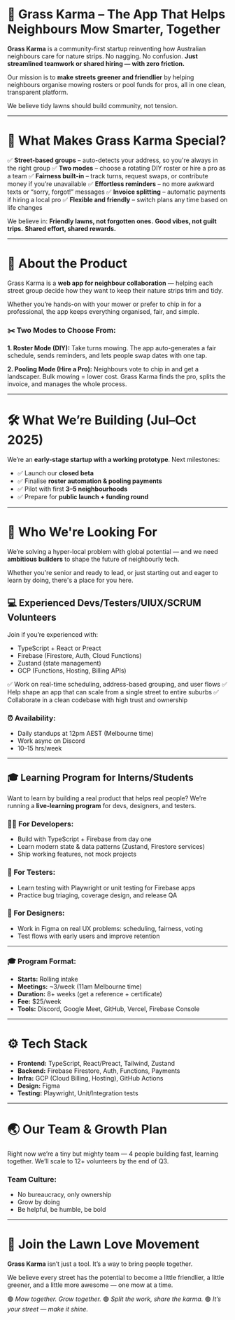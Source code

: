# 🌱 Grass Karma – The App That Helps Neighbours Mow Smarter, Together

**Grass Karma** is a community-first startup reinventing how Australian neighbours care for nature strips.
No nagging. No confusion. **Just streamlined teamwork or shared hiring — with zero friction.**

Our mission is to **make streets greener and friendlier** by helping neighbours organise mowing rosters or pool funds for pros, all in one clean, transparent platform.

We believe tidy lawns should build community, not tension.

---

# 🚜 What Makes Grass Karma Special?

✅ **Street-based groups** – auto-detects your address, so you're always in the right group
✅ **Two modes** – choose a rotating DIY roster or hire a pro as a team
✅ **Fairness built-in** – track turns, request swaps, or contribute money if you’re unavailable
✅ **Effortless reminders** – no more awkward texts or “sorry, forgot!” messages
✅ **Invoice splitting** – automatic payments if hiring a local pro
✅ **Flexible and friendly** – switch plans any time based on life changes

We believe in:
**Friendly lawns, not forgotten ones.**
**Good vibes, not guilt trips.**
**Shared effort, shared rewards.**

---

# 🌼 About the Product

Grass Karma is a **web app for neighbour collaboration** — helping each street group decide how they want to keep their nature strips trim and tidy.

Whether you’re hands-on with your mower or prefer to chip in for a professional, the app keeps everything organised, fair, and simple.

### ✂️ Two Modes to Choose From:

**1. Roster Mode (DIY):**
Take turns mowing. The app auto-generates a fair schedule, sends reminders, and lets people swap dates with one tap.

**2. Pooling Mode (Hire a Pro):**
Neighbours vote to chip in and get a landscaper. Bulk mowing = lower cost. Grass Karma finds the pro, splits the invoice, and manages the whole process.

---

# 🛠️ What We’re Building (Jul–Oct 2025)

We’re an **early-stage startup with a working prototype**. Next milestones:

* ✅ Launch our **closed beta**
* ✅ Finalise **roster automation & pooling payments**
* ✅ Pilot with first **3–5 neighbourhoods**
* ✅ Prepare for **public launch + funding round**

---

# 💼 Who We're Looking For

We’re solving a hyper-local problem with global potential — and we need **ambitious builders** to shape the future of neighbourly tech.

Whether you're senior and ready to lead, or just starting out and eager to learn by doing, there's a place for you here.

## 💻 Experienced Devs/Testers/UIUX/SCRUM Volunteers 

Join if you’re experienced with:

* TypeScript + React or Preact
* Firebase (Firestore, Auth, Cloud Functions)
* Zustand (state management)
* GCP (Functions, Hosting, Billing APIs)

✅ Work on real-time scheduling, address-based grouping, and user flows
✅ Help shape an app that can scale from a single street to entire suburbs
✅ Collaborate in a clean codebase with high trust and ownership

### ⏰ Availability:

* Daily standups at 12pm AEST (Melbourne time)
* Work async on Discord
* 10–15 hrs/week

---

## 🎓 Learning Program for Interns/Students

Want to learn by building a real product that helps real people?
We’re running a **live-learning program** for devs, designers, and testers.

### 👨‍💻 For Developers:

* Build with TypeScript + Firebase from day one
* Learn modern state & data patterns (Zustand, Firestore services)
* Ship working features, not mock projects

### 🧪 For Testers:

* Learn testing with Playwright or unit testing for Firebase apps
* Practice bug triaging, coverage design, and release QA

### 🎨 For Designers:

* Work in Figma on real UX problems: scheduling, fairness, voting
* Test flows with early users and improve retention

---

### 🎓 Program Format:

* **Starts:** Rolling intake
* **Meetings:** \~3/week (11am Melbourne time)
* **Duration:** 8+ weeks (get a reference + certificate)
* **Fee:** \$25/week
* **Tools:** Discord, Google Meet, GitHub, Vercel, Firebase Console

---

# ⚙️ Tech Stack

* **Frontend:** TypeScript, React/Preact, Tailwind, Zustand
* **Backend:** Firebase Firestore, Auth, Functions, Payments
* **Infra:** GCP (Cloud Billing, Hosting), GitHub Actions
* **Design:** Figma
* **Testing:** Playwright, Unit/Integration tests

---

# 🌏 Our Team & Growth Plan

Right now we’re a tiny but mighty team — 4 people building fast, learning together.
We’ll scale to 12+ volunteers by the end of Q3.

### Team Culture:

* No bureaucracy, only ownership
* Grow by doing
* Be helpful, be humble, be bold

---

# 🌻 Join the Lawn Love Movement

**Grass Karma** isn’t just a tool. It’s a way to bring people together.

We believe every street has the potential to become a little friendlier, a little greener, and a little more awesome — one mow at a time.

🟢 *Mow together. Grow together.*
🟢 *Split the work, share the karma.*
🟢 *It’s your street — make it shine.*

